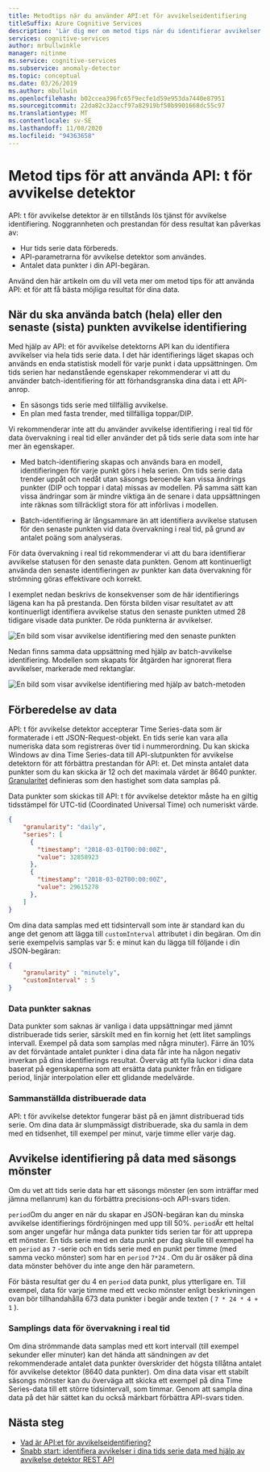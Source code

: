 ```yaml
---
title: Metodtips när du använder API:et för avvikelseidentifiering
titleSuffix: Azure Cognitive Services
description: 'Lär dig mer om metod tips när du identifierar avvikelser med API: t för avvikelse identifiering.'
services: cognitive-services
author: mrbullwinkle
manager: nitinme
ms.service: cognitive-services
ms.subservice: anomaly-detector
ms.topic: conceptual
ms.date: 03/26/2019
ms.author: mbullwin
ms.openlocfilehash: b02ccea396fc65f9ecfe1d59e953da7440e87951
ms.sourcegitcommit: 22da82c32accf97a82919bf50b9901668dc55c97
ms.translationtype: MT
ms.contentlocale: sv-SE
ms.lasthandoff: 11/08/2020
ms.locfileid: "94363658"
---
```

# <a name="best-practices-for-using-the-anomaly-detector-api"></a>Metod tips för att använda API: t för avvikelse detektor

API: t för avvikelse detektor är en tillstånds lös tjänst för avvikelse identifiering. Noggrannheten och prestandan för dess resultat kan påverkas av:

* Hur tids serie data förbereds.
* API-parametrarna för avvikelse detektor som användes.
* Antalet data punkter i din API-begäran. 

Använd den här artikeln om du vill veta mer om metod tips för att använda API: et för att få bästa möjliga resultat för dina data. 

## <a name="when-to-use-batch-entire-or-latest-last-point-anomaly-detection"></a>När du ska använda batch (hela) eller den senaste (sista) punkten avvikelse identifiering

Med hjälp av API: et för avvikelse detektorns API kan du identifiera avvikelser via hela tids serie data. I det här identifierings läget skapas och används en enda statistisk modell för varje punkt i data uppsättningen. Om tids serien har nedanstående egenskaper rekommenderar vi att du använder batch-identifiering för att förhandsgranska dina data i ett API-anrop.

* En säsongs tids serie med tillfällig avvikelse.
* En plan med fasta trender, med tillfälliga toppar/DIP. 

Vi rekommenderar inte att du använder avvikelse identifiering i real tid för data övervakning i real tid eller använder det på tids serie data som inte har mer än egenskaper. 

* Med batch-identifiering skapas och används bara en modell, identifieringen för varje punkt görs i hela serien. Om tids serie data trender uppåt och nedåt utan säsongs beroende kan vissa ändrings punkter (DIP och toppar i data) missas av modellen. På samma sätt kan vissa ändringar som är mindre viktiga än de senare i data uppsättningen inte räknas som tillräckligt stora för att införlivas i modellen.

* Batch-identifiering är långsammare än att identifiera avvikelse statusen för den senaste punkten vid data övervakning i real tid, på grund av antalet poäng som analyseras.

För data övervakning i real tid rekommenderar vi att du bara identifierar avvikelse statusen för den senaste data punkten. Genom att kontinuerligt använda den senaste identifieringen av punkter kan data övervakning för strömning göras effektivare och korrekt.

I exemplet nedan beskrivs de konsekvenser som de här identifierings lägena kan ha på prestanda. Den första bilden visar resultatet av att kontinuerligt identifiera avvikelse status den senaste punkten utmed 28 tidigare visade data punkter. De röda punkterna är avvikelser.

![En bild som visar avvikelse identifiering med den senaste punkten](../media/last.png)

Nedan finns samma data uppsättning med hjälp av batch-avvikelse identifiering. Modellen som skapats för åtgärden har ignorerat flera avvikelser, markerade med rektanglar.

![En bild som visar avvikelse identifiering med hjälp av batch-metoden](../media/entire.png)

## <a name="data-preparation"></a>Förberedelse av data

API: t för avvikelse detektor accepterar Time Series-data som är formaterade i ett JSON-Request-objekt. En tids serie kan vara alla numeriska data som registreras över tid i nummerordning. Du kan skicka Windows av dina Time Series-data till API-slutpunkten för avvikelse detektorn för att förbättra prestandan för API: et. Det minsta antalet data punkter som du kan skicka är 12 och det maximala värdet är 8640 punkter. [Granularitet](/dotnet/api/microsoft.azure.cognitiveservices.anomalydetector.models.granularity?view=azure-dotnet-preview) definieras som den hastighet som data samplas på. 

Data punkter som skickas till API: t för avvikelse detektor måste ha en giltig tidsstämpel för UTC-tid (Coordinated Universal Time) och numeriskt värde. 

```json
{
    "granularity": "daily",
    "series": [
      {
        "timestamp": "2018-03-01T00:00:00Z",
        "value": 32858923
      },
      {
        "timestamp": "2018-03-02T00:00:00Z",
        "value": 29615278
      },
    ]
}
```

Om dina data samplas med ett tidsintervall som inte är standard kan du ange det genom att lägga till `customInterval` attributet i din begäran. Om din serie exempelvis samplas var 5: e minut kan du lägga till följande i din JSON-begäran:

```json
{
    "granularity" : "minutely", 
    "customInterval" : 5
}
```

### <a name="missing-data-points"></a>Data punkter saknas

Data punkter som saknas är vanliga i data uppsättningar med jämnt distribuerade tids serier, särskilt med en fin kornig het (ett litet samplings intervall. Exempel på data som samplas med några minuter). Färre än 10% av det förväntade antalet punkter i dina data får inte ha någon negativ inverkan på dina identifierings resultat. Överväg att fylla luckor i dina data baserat på egenskaperna som att ersätta data punkter från en tidigare period, linjär interpolation eller ett glidande medelvärde.

### <a name="aggregate-distributed-data"></a>Sammanställda distribuerade data

API: t för avvikelse detektor fungerar bäst på en jämnt distribuerad tids serie. Om dina data är slumpmässigt distribuerade, ska du samla in dem med en tidsenhet, till exempel per minut, varje timme eller varje dag.

## <a name="anomaly-detection-on-data-with-seasonal-patterns"></a>Avvikelse identifiering på data med säsongs mönster

Om du vet att tids serie data har ett säsongs mönster (en som inträffar med jämna mellanrum) kan du förbättra precisions-och API-svars tiden. 

`period`Om du anger en när du skapar en JSON-begäran kan du minska avvikelse identifierings fördröjningen med upp till 50%. `period`Är ett heltal som anger ungefär hur många data punkter tids serien tar för att upprepa ett mönster. En tids serie med en data punkt per dag skulle till exempel ha en `period` as `7` -serie och en tids serie med en punkt per timme (med samma vecko mönster) som har en `period`  `7*24` . Om du är osäker på dina data mönster behöver du inte ange den här parametern.

För bästa resultat ger du 4 en `period` data punkt, plus ytterligare en. Till exempel, data för varje timme med ett vecko mönster enligt beskrivningen ovan bör tillhandahålla 673 data punkter i begär ande texten ( `7 * 24 * 4 + 1` ).

### <a name="sampling-data-for-real-time-monitoring"></a>Samplings data för övervakning i real tid

Om dina strömmande data samplas med ett kort intervall (till exempel sekunder eller minuter) kan det hända att sändningen av det rekommenderade antalet data punkter överskrider det högsta tillåtna antalet för avvikelse detektor (8640 data punkter). Om dina data visar ett stabilt säsongs mönster kan du överväga att skicka ett exempel på dina Time Series-data till ett större tidsintervall, som timmar. Genom att sampla dina data på det här sättet kan du också märkbart förbättra API-svars tiden. 

## <a name="next-steps"></a>Nästa steg

* [Vad är API:et för avvikelseidentifiering?](../overview.md)
* [Snabb start: identifiera avvikelser i dina tids serie data med hjälp av avvikelse detektor REST API](../quickstarts/detect-data-anomalies-csharp.md)